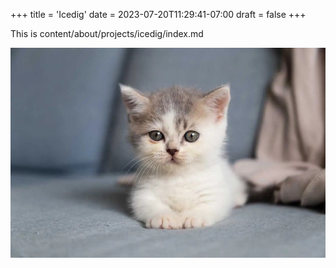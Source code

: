 +++
title = 'Icedig'
date = 2023-07-20T11:29:41-07:00
draft = false
+++

This is content/about/projects/icedig/index.md

![an ice dig](img/icedig.png)
